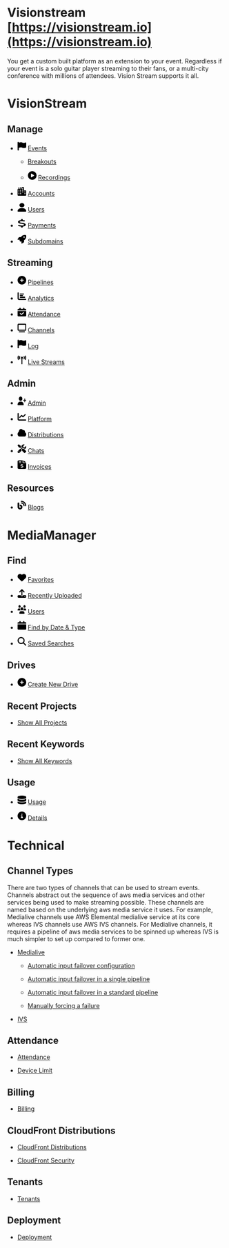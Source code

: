 # Visionstream [https://visionstream.io](https://visionstream.io)

You get a custom built platform as an extension to your event. Regardless if your event is a solo guitar player streaming to their fans, or a multi-city conference with millions of attendees. Vision Stream supports it all.

# VisionStream

## Manage

* <img src="https://raw.githubusercontent.com/vishaldhole173/pro-stream-documentation/main/fontawesome/svgs/solid/flag.svg" width="20" height="20"> [Events](User/VisionStream/Manage/Events/events.md)

    * [Breakouts](User/VisionStream/Manage/Breakouts/breakouts.md)

    * <img src="https://raw.githubusercontent.com/vishaldhole173/pro-stream-documentation/main/fontawesome/svgs/solid/circle-play.svg" width="20" height="20"> [Recordings](User/VisionStream/Manage/Breakouts/recordings.md)

* <img src="https://raw.githubusercontent.com/vishaldhole173/pro-stream-documentation/main/fontawesome/svgs/solid/city.svg" width="20" height="20"> [Accounts](User/VisionStream/Manage/Accounts/accounts.md)

* <img src="https://raw.githubusercontent.com/vishaldhole173/pro-stream-documentation/main/fontawesome/svgs/solid/user.svg" width="20" height="20"> [Users](User/VisionStream/Manage/Users/users.md)

* <img src="https://raw.githubusercontent.com/vishaldhole173/pro-stream-documentation/main/fontawesome/svgs/solid/dollar-sign.svg" width="20" height="20"> [Payments](User/VisionStream/Manage/Payments/payments.md)

* <img src="https://raw.githubusercontent.com/vishaldhole173/pro-stream-documentation/main/fontawesome/svgs/solid/rocket.svg" width="20" height="20"> [Subdomains](User/VisionStream/Manage/Subdomains/subdomains.md)

## Streaming

* <img src="https://raw.githubusercontent.com/vishaldhole173/pro-stream-documentation/main/fontawesome/svgs/solid/circle-plus.svg" width="20" height="20"> [Pipelines](User/VisionStream/Streaming/Pipelines/pipelines.md)

* <img src="https://raw.githubusercontent.com/vishaldhole173/pro-stream-documentation/main/fontawesome/svgs/solid/chart-bar.svg" width="20" height="20"> [Analytics](User/VisionStream/Streaming/Analytics/analytics.md)

* <img src="https://raw.githubusercontent.com/vishaldhole173/pro-stream-documentation/main/fontawesome/svgs/solid/calendar-check.svg" width="20" height="20"> [Attendance](User/VisionStream/Streaming/Attendance/attendance.md)

* <img src="https://raw.githubusercontent.com/vishaldhole173/pro-stream-documentation/main/fontawesome/svgs/solid/tv.svg" width="20" height="20"> [Channels](User/VisionStream/Streaming/Channels/channels.md)

* <img src="https://raw.githubusercontent.com/vishaldhole173/pro-stream-documentation/main/fontawesome/svgs/solid/flag.svg" width="20" height="20"> [Log](User/VisionStream/Streaming/Log/log.md)

* <img src="https://raw.githubusercontent.com/vishaldhole173/pro-stream-documentation/main/fontawesome/svgs/solid/tower-broadcast.svg" width="20" height="20"> [Live Streams](User/VisionStream/Streaming/LiveStream/live-stream.md)

## Admin

* <img src="https://raw.githubusercontent.com/vishaldhole173/pro-stream-documentation/main/fontawesome/svgs/solid/user-plus.svg" width="20" height="20"> [Admin](User/VisionStream/Admin/admin.md)

* <img src="https://raw.githubusercontent.com/vishaldhole173/pro-stream-documentation/main/fontawesome/svgs/solid/chart-line.svg" width="20" height="20"> [Platform](User/VisionStream/Admin/Platform/platform.md)

* <img src="https://raw.githubusercontent.com/vishaldhole173/pro-stream-documentation/main/fontawesome/svgs/solid/cloud.svg" width="20" height="20"> [Distributions](User/VisionStream/Admin/Distributions/distributions.md)

* <img src="https://raw.githubusercontent.com/vishaldhole173/pro-stream-documentation/main/fontawesome/svgs/solid/screwdriver-wrench.svg" width="20" height="20">  [Chats](User/VisionStream/Admin/Chats/chats.md)

* <img src="https://raw.githubusercontent.com/vishaldhole173/pro-stream-documentation/main/fontawesome/svgs/solid/file-invoice-dollar.svg" width="20" height="20"> [Invoices](User/VisionStream/Admin/Invoices/invoices.md)

## Resources

* <img src="https://raw.githubusercontent.com/vishaldhole173/pro-stream-documentation/main/fontawesome/svgs/solid/blog.svg" width="20" height="20"> [Blogs](User/VisionStream/Resources/Blog/blog.md)

# MediaManager

## Find

* <img src="https://raw.githubusercontent.com/vishaldhole173/pro-stream-documentation/main/fontawesome/svgs/solid/heart.svg" width="20" height="20"> [Favorites](User/MediaManager/Find/Favorites/favorites.md)

* <img src="https://raw.githubusercontent.com/vishaldhole173/pro-stream-documentation/main/fontawesome/svgs/solid/upload.svg" width="20" height="20"> [Recently Uploaded](User/MediaManager/Find/Find-by-Users/find-by-users.md)

* <img src="https://raw.githubusercontent.com/vishaldhole173/pro-stream-documentation/main/fontawesome/svgs/solid/users.svg" width="20" height="20"> [Users](User/MediaManager/Find/Recently-Uploaded/recently-uploaded.md)

* <img src="https://raw.githubusercontent.com/vishaldhole173/pro-stream-documentation/main/fontawesome/svgs/solid/calendar.svg" width="20" height="20"> [Find by Date & Type](User/MediaManager/Find/Find-by-Date-and-Type/find-by-date-and-type.md)

* <img src="https://raw.githubusercontent.com/vishaldhole173/pro-stream-documentation/main/fontawesome/svgs/solid/magnifying-glass.svg" width="20" height="20"> [Saved Searches](User/MediaManager/Find/Saved-Searches/saved-searches.md)

## Drives

* <img src="https://raw.githubusercontent.com/vishaldhole173/pro-stream-documentation/main/fontawesome/svgs/solid/circle-plus.svg" width="20" height="20"> [Create New Drive](User/MediaManager/Upload/upload.md)

## Recent Projects

* [Show All Projects](User/MediaManager/Projects/projects.md)

## Recent Keywords

* [Show All Keywords](User/MediaManager/Keywords/keywords.md)

## Usage

* <img src="https://raw.githubusercontent.com/vishaldhole173/pro-stream-documentation/main/fontawesome/svgs/solid/database.svg" width="20" height="20"> [Usage](User/MediaManager/Usage/Drives/drives.md)

* <img src="https://raw.githubusercontent.com/vishaldhole173/pro-stream-documentation/main/fontawesome/svgs/solid/circle-info.svg" width="20" height="20"> [Details](User/MediaManager/Usage/Details/drive-details.md)

# Technical

## Channel Types
There are two types of channels that can be used to stream events. Channels abstract out the sequence of aws media services and other services being used to make streaming possible. These channels are named based on the underlying aws media service it uses. For example, Medialive channels use AWS Elemental medialive service at its core whereas IVS channels use AWS IVS channels. For Medialive channels, it requires a pipeline of aws media services to be spinned up whereas IVS is much simpler to set up compared to former one.

* [Medialive](Technical/Pipeline-Types/AWS-Elemental-MediaLive/elemental-media-live.md)
    - [Automatic input failover configuration](Technical/Pipeline-Types/AWS-Elemental-MediaLive/Automatic-input-failover/automatic-input-failover-configuration.md)

    - [Automatic input failover in a single pipeline](Technical/Pipeline-Types/AWS-Elemental-MediaLive/Automatic-input-failover/automatic-input-failover-in-a-single-pipeline.md)

    - [Automatic input failover in a standard pipeline](Technical/Pipeline-Types/AWS-Elemental-MediaLive/Automatic-input-failover/automatic-input-failover-in-a-standard-pipeline.md)

    - [Manually forcing a failure](Technical/Pipeline-Types/AWS-Elemental-MediaLive/Automatic-input-failover/manually-forcing-a-failover.md.md)

* [IVS](Technical/Pipeline-Types/Amazon-Interactive-Video-Service/interactive-video-service.md)

## Attendance
* [Attendance](Technical/Attendance/attendance.md)

* [Device Limit](Technical/Attendance/device-limit.md)

## Billing
* [Billing](Technical/Billing/billing.md)

## CloudFront Distributions
* [CloudFront Distributions](Technical/CloudFront-Distributions/cloudfront-distributions.md)

* [CloudFront Security](Technical/CloudFront-Distributions/cloudfront-security.md)

## Tenants
* [Tenants](Technical/Tenants/tenants.md)

## Deployment
* [Deployment](Technical/Deployment/deployment-overview.md)
